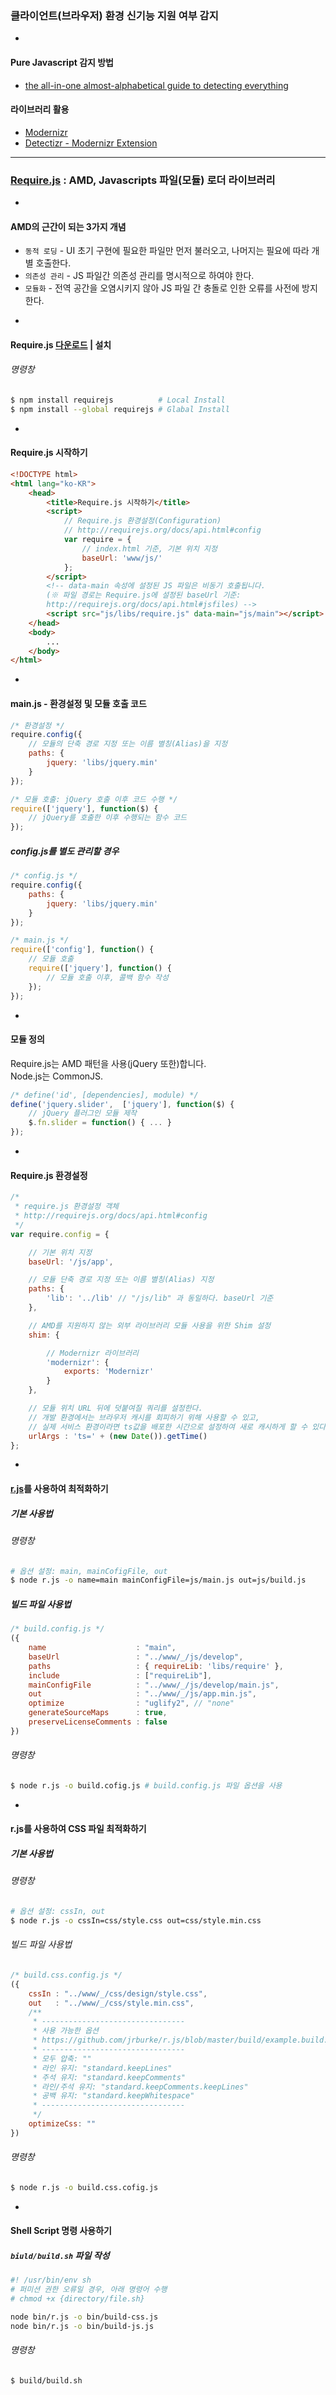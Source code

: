 ### 클라이언트(브라우저) 환경 신기능 지원 여부 감지

-

#### Pure Javascript 감지 방법
- [the all-in-one almost-alphabetical guide to detecting everything](http://diveintohtml5.info/everything.html)

#### 라이브러리 활용
- [Modernizr](http://modernizr.com)
- [Detectizr - Modernizr Extension](http://barisaydinoglu.github.io/Detectizr/)

---

### [Require.js](http://requirejs.org/) : AMD, Javascripts 파일(모듈) 로더 라이브러리

-

#### AMD의 근간이 되는 3가지 개념

* `동적 로딩` - UI 초기 구현에 필요한 파일만 먼저 불러오고, 나머지는 필요에 따라 개별 호출한다.
* `의존성 관리` - JS 파일간 의존성 관리를 명시적으로 하여야 한다.
* `모듈화` - 전역 공간을 오염시키지 않아 JS 파일 간 충돌로 인한 오류를 사전에 방지한다.

<!--
¶ 참고하여 읽어보기: [RequireJS - AMD의 이해와 개발](http://helloworld.naver.com/helloworld/textyle/591319)
-->

-

#### Require.js [다운로드](http://requirejs.org/docs/download.html) | 설치

###### 명령창
```sh
$ npm install requirejs          # Local Install
$ npm install --global requirejs # Glabal Install
```

-

#### Require.js 시작하기

```html
<!DOCTYPE html>
<html lang="ko-KR">
    <head>
        <title>Require.js 시작하기</title>
        <script>
            // Require.js 환경설정(Configuration)
            // http://requirejs.org/docs/api.html#config
            var require = {
                // index.html 기준, 기본 위치 지정
                baseUrl: 'www/js/'
            };
        </script>
        <!-- data-main 속성에 설정된 JS 파일은 비동기 호출됩니다.
        (※ 파일 경로는 Require.js에 설정된 baseUrl 기준:
        http://requirejs.org/docs/api.html#jsfiles) -->
        <script src="js/libs/require.js" data-main="js/main"></script>
    </head>
    <body>
        ...
    </body>
</html>
```

-

#### main.js - 환경설정 및 모듈 호출 코드

```js
/* 환경설정 */
require.config({
    // 모듈의 단축 경로 지정 또는 이름 별칭(Alias)을 지정
    paths: {
        jquery: 'libs/jquery.min'
    }
});

/* 모듈 호출: jQuery 호출 이후 코드 수행 */
require(['jquery'], function($) {
    // jQuery를 호출한 이후 수행되는 함수 코드
});
```

##### config.js를 별도 관리할 경우

```js
/* config.js */
require.config({
    paths: {
        jquery: 'libs/jquery.min'
    }
});
```

```js
/* main.js */
require(['config'], function() {
    // 모듈 호출
    require(['jquery'], function() {
        // 모듈 호출 이후, 콜백 함수 작성
    });
});
```

-

#### 모듈 정의

Require.js는 AMD 패턴을 사용(jQuery 또한)합니다. <br>
Node.js는 CommonJS.<br>
<!--
¶ 함께 읽어보기: [JavaScript 표준을 위한 움직임: CommonJS와 AMD](http://helloworld.naver.com/helloworld/textyle/12864)
-->

```js
/* define('id', [dependencies], module) */
define('jquery.slider',  ['jquery'], function($) {
    // jQuery 플러그인 모듈 제작
    $.fn.slider = function() { ... }
});
```

-

#### Require.js 환경설정
```js
/*
 * require.js 환경설정 객체
 * http://requirejs.org/docs/api.html#config
 */
var require.config = {

    // 기본 위치 지정
    baseUrl: '/js/app',

    // 모듈 단축 경로 지정 또는 이름 별칭(Alias) 지정
    paths: {
        'lib': '../lib' // "/js/lib" 과 동일하다. baseUrl 기준
    },

    // AMD를 지원하지 않는 외부 라이브러리 모듈 사용을 위한 Shim 설정
    shim: {

        // Modernizr 라이브러리
        'modernizr': {
            exports: 'Modernizr'
        }
    },

    // 모듈 위치 URL 뒤에 덧붙여질 쿼리를 설정한다.
    // 개발 환경에서는 브라우저 캐시를 회피하기 위해 사용할 수 있고,
    // 실제 서비스 환경이라면 ts값을 배포한 시간으로 설정하여 새로 캐시하게 할 수 있다.
    urlArgs : 'ts=' + (new Date()).getTime()
};
```

-

#### [r.js](http://requirejs.org/docs/optimization.html#download)를 사용하여 최적화하기

##### 기본 사용법

###### 명령창
```sh
# 옵션 설정: main, mainCofigFile, out
$ node r.js -o name=main mainConfigFile=js/main.js out=js/build.js
```

##### 빌드 파일 사용법
```js
/* build.config.js */
({
    name                    : "main",
    baseUrl                 : "../www/_/js/develop",
    paths                   : { requireLib: 'libs/require' },
    include                 : ["requireLib"],
    mainConfigFile          : "../www/_/js/develop/main.js",
    out                     : "../www/_/js/app.min.js",
    optimize                : "uglify2", // "none"
    generateSourceMaps      : true,
    preserveLicenseComments : false
})
```

###### 명령창
```sh
$ node r.js -o build.cofig.js # build.config.js 파일 옵션을 사용
```

-

#### r.js를 사용하여 CSS 파일 최적화하기

##### 기본 사용법

###### 명령창
```sh
# 옵션 설정: cssIn, out
$ node r.js -o cssIn=css/style.css out=css/style.min.css
```

###### 빌드 파일 사용법
```js
/* build.css.config.js */
({
    cssIn : "../www/_/css/design/style.css",
    out   : "../www/_/css/style.min.css",
    /**
     * --------------------------------
     * 사용 가능한 옵션
     * https://github.com/jrburke/r.js/blob/master/build/example.build.js#L218
     * --------------------------------
     * 모두 압축: ""
     * 라인 유지: "standard.keepLines"
     * 주석 유지: "standard.keepComments"
     * 라인/주석 유지: "standard.keepComments.keepLines"
     * 공백 유지: "standard.keepWhitespace"
     * --------------------------------
     */
    optimizeCss: ""
})
```

###### 명령창
```sh
$ node r.js -o build.css.cofig.js
```

-

#### Shell Script 명령 사용하기

##### `biuld/build.sh` 파일 작성
```sh
#! /usr/bin/env sh
# 퍼미션 권한 오류일 경우, 아래 명령어 수행
# chmod +x {directory/file.sh}

node bin/r.js -o bin/build-css.js
node bin/r.js -o bin/build-js.js
```

###### 명령창
```sh
$ build/build.sh
```